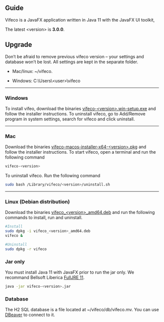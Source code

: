 ## Guide

Vifeco is a JavaFX application written in Java 11 with the JavaFX UI toolkit, 

The latest \<version\> is **3.0.0**.

## Upgrade
Don’t be afraid to remove previous vifeco version – your settings and database won’t be lost. All settings are kept in the separate folder.

- Mac/linux: ~/vifeco.

- Windows: C:\Users\\<user\>\vifeco

--- 

### Windows
To install vifeo, download the binaries [vifeco-\<version\>.win-setup.exe](https://github.com/LAEQ/vifeco/releases) and follow the installer instructions.
To uninstall vifeco, go to Add/Remove program in system settings, search for vifeco and click uninstall.

---

### Mac
Download the binaries [vifeco-macos-installer-x64-\<version\>.pkg](https://github.com/LAEQ/vifeco/releases) and follow the installer instructions.
To start vifeco, open a terminal and run the following command
```bash
vifeco-<version>
```
  
To uninstall vifeco. 
Run the following command
```bash
sudo bash /Library/vifeco/<version>/uninstall.sh
```

---

### Linux (Debian distribution)
Download the binaries [vifeco_\<version\>_amd64.deb](https://github.com/LAEQ/vifeco/releases) and run the following commands to install, run and uninstall.
  
```bash
#Install
sudo dpkg -i vifeco_<version>_amd64.deb
vifeco &

#Uninstall
sudo dpkg -r vifeco

```

### Jar only
You must install Java 11 with JavaFX prior to run the jar only. We recommand Bellsoft Liberica [FullJRE 11](https://bell-sw.com/pages/downloads/#/java-11-lts). 

```bash
java -jar vifeco-<version>.jar
```


### Database
The H2 SQL database is a file located at ~/vifeco/db/vifeco.mv. You can use [DBeaver](https://dbeaver.io/download/) to connect to it.
